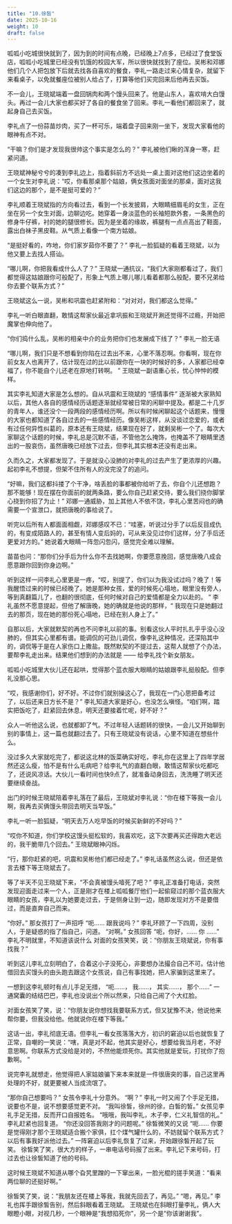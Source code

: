 ```yaml
---
title: "10.徐皙"
date: 2025-10-16
weight: 10
draft: false
---
```


呱呱小吃城很快就到了，因为到的时间有点晚，已经晚上7点多，已经过了食堂饭店，呱呱小吃城里已经没有饥饿的校园大军，所以很快就找到了座位。吴彬和邓娜他们几个人把包放下后就去找各自喜欢的餐食，李礼一路走过来心情复杂，就留下来看桌子，以免就餐座位被别人给占了，打算等他们买完回来后他再去买饭。

不一会儿，王晓斌端着一盘回锅肉和两个馒头回来了。他是山东人，喜欢啃大白馒头。再过一会儿大家也都买好了各自的餐食坐了回来。李礼一看他们都回来了，就起身自己去买饭。

李礼点了一份蒜苗炒肉，买了一杯可乐，端着盘子回来刚一坐下，发现大家看他的眼神有点不对。

“干嘛？你们是才发现我很帅这个事实是怎么的？” 李礼被他们瞅的浑身一寒，赶紧问道。

王晓斌神秘兮兮的凑到李礼边上，指着斜前方不远处一桌上面对这他们这边坐着的一个女生对李礼说：“哎，你看那桌那个姑娘，俩女孩面对面坐的那桌，面对这我们这边的那个，是不是挺可爱的？”

李礼顺着王晓斌指的方向看过去，看到一个长发披肩，大眼睛细眉毛的女生，正在坐在另一个女生对面，边聊边吃。她穿着一身淡蓝色的长袖短款外套，一条黑色的修身牛仔裤，衬的她的腿很修长。因为是坐着的缘故，裤腿有一点点高出了鞋面，露出白袜子黑皮鞋。从气质上看像一个南方姑娘。

“是挺好看的，咋地，你们家岁茹你不要了？” 李礼一脸狐疑的看着王晓斌，以为他又要上去找人搭讪。

“哪儿啊，你把我看成什么人了？” 王晓斌一通抗议，“我们大家刚都看过了，我们都觉得这姑娘跟你可般配了，形象上气质上哪儿哪儿看着都那么般配，要不兄弟给你去要个联系方式？”

王晓斌这么一说，吴彬和巩震也赶紧附和：“对对对，我们都这么觉得。”

李礼一听白眼直翻，敢情这帮家伙最近拿巩振和王晓斌开涮还觉得不过瘾，开始把魔掌也伸向他了。

“你们捣什么乱，吴彬的相亲中介的业务把你们也发展成下线了？” 李礼一脸无语

“哪儿啊，我们只是不想看到你陷在过去出不来，心里不落忍啊。你看啊，现在你前女友人也离开了，估计现在过的比以前跟你在一块的时候好的多，人家都已经幸福了，你不能自个儿还老在原地打转啊。 ” 王晓斌一副语重心长，忧心忡忡的模样。

其实李礼知道大家是怎么想的。自从巩震和王晓斌的 “感情事件” 逐渐被大家熟知以后，其他人各自的感情经历话题逐渐就经常被日常的闲聊中提及。都是二十几岁的青年人，谁还没个一段两段的感情经历啊。所以有时候闲聊起这个话题来，慢慢的大家也都知道了各自过去的一些感情经历。像吴彬这样，从没谈过恋爱的，或者有过任何异性纠葛的，原本还有王晓斌，结果现在好了，就剩吴彬一个了。每次大家聊这个话题的时候，李礼总是沉默不语，不管他怎么掩饰，也掩盖不了眼睛里透出的一股哀伤，虽然唐晚已经放下过去，但李礼其实根本还没有走出来。

久而久之，大家都发现了。于是就没心没肺的对李礼的过去产生了更浓厚的兴趣。起初李礼不想提，但架不住所有人的没完没了的追问。

“好嘛，我们这都抖搂了个干净，啥丢脸的事都被你给听了去，你自个儿还想跑？那不能够！现在摆在你面前的就两条路，要么你自己赶紧交待，要么我们挠你脚掌心挠到你招了为止！” 邓娜一通威胁，加上其他人不依不饶，李礼心里苦闷也的确需要一个宣泄口，就把唐晚的事给说了。

听完以后所有人都面面相觑，邓娜感叹不已：“哇塞，听说过分手了以后反目成仇的，有变成陌路人的，甚至有情人变后妈的，可从来没见过你们这样，分了手后还更爱对方的。” 她说着大眼睛一阵忽闪忽闪，感觉完全难以理解。

苗苗也问：“那你们分手后为什么你不去找她啊，你要愿意挽回，感觉唐晚八成会愿意跟你回到你身边啊。”

听到这样一问李礼心里更是一疼，“哎，别提了，你们以为我没试过吗？晚了！等我醒悟过来的时候已经晚了。她是那种女孩，爱的时候死心塌地，眼里没有旁人，等到真翻篇儿了，也翻的很彻底，任何时候对自己的爱情都是全力以赴的。 ” 李礼虽然不愿意提起，但他了解唐晚，她的确就是他说的那样，“ 我现在只是她翻过去的那页，现在她的那份死心塌地，已经在别人身上了。”

自那以后，大家就默契的再也不问李礼以前的事。别看这伙人平时扎扎乎乎没心没肺的，但其实心里都有谱。能调侃的可劲儿调侃，像李礼这种情况，还深陷其中的，调侃等于是在人家伤口上撒盐。既然默契的不提过去，这帮人就想了个办法，要帮李礼走出来。结果他们想到的办法就是 —— 给李礼找个新女朋友。

呱呱小吃城里大伙儿还在起哄，觉得那个蓝衣服大眼睛的姑娘跟李礼挺般配。但李礼没那心思。

“哎，我感谢你们，好不好。不过你们就别操这心了，我现在一门心思把备考过了，以后还来日方长不是？” 李礼知道大家是好心，也没怎么嗔怪。“咱们啊，踏实把饭吃了，赶紧回去休息，明天还要接着忙呢，好不好？”

众人一听他这么说，也就都卸了气。不过年轻人话题转的很快，一会儿又开始聊到别的事情上，这一篇也就翻过去了。只有王晓斌没有说话，心里不知道在想些什么。

没过多久大家就吃完了，都说这北林的饭菜确实好吃，李礼你在这里上了四年学居然还这么瘦，怕不是有什么毛病吧？给李礼气的直翻白眼，敢情这帮家伙吃都吃了，还说风凉话。大伙儿一看时间也快9点了，就准备动身回去，洗洗睡了明天还要继续奋战。

出门的时候王晓斌陪着李礼落在了最后，王晓斌对李礼说：“你在楼下等我一会儿啊，我再去买俩馒头带回去明天当早饭。”

李礼一听一脸狐疑，“明天去万人吃早饭的时候买新鲜的不好吗？”

“哎你不知道，你们学校这馒头挺松软的，我喜欢吃，这下次要再买还得跑大老远的，我干脆带几个回去。” 王晓斌眼神闪烁。

“行，那你赶紧的吧，巩震和吴彬他们都已经走了。” 李礼话虽然这么说，但还是依言去楼下等王晓斌去了。

等了半天不见王晓斌下来，“不会真被馒头噎死了吧？” 李礼正准备打电话，突然发现迎面走过来一个人，正是刚才在楼上呱呱餐厅他们一起偷窥过的那个蓝衣服大眼睛的女孩，李礼以为她要走过去，于是侧身让到一边，随即发现对方不是要借过，而是直奔自己而来。

“你好。” 那女孩打了一声招呼
“呃…… 跟我说吗？” 李礼环顾了一下四周，没别人，于是疑惑的指了指自己，问道。
“对啊。” 女孩回答
“呃，你好，…… 你 ……” 李礼不明就里，不知道该说什么
对面的女孩笑笑，说：“你朋友王晓斌说，你有事找我？”

听到这儿李礼立刻明白了，合着这小子没死心，非要想办法撮合自己不可。估计他借回去买馒头的由头跑去跟这个女孩说，自己有事找她，把人家骗到这里来了。

一想到这李礼顿时有点儿手足无措， “呃……， 我……， 其实……， 那个……” 一通窝囊的结结巴巴，李礼也没说出个所以然来，只给自己闹了个大红脸。

对面女孩笑了笑，说：“你朋友说你想找我要联系方式，但又犹豫不决，他说他来帮你要，但我没给他。他就说你在楼下等我。”

这话一出，李礼彻底无语。但李礼一看女孩落落大方，初识的窘迫以后也就恢复了正常，自嘲的一笑说：“嗐，真是对不起，他其实是好心，想要给我当月老，不好意思啊。你联系方式没给是对的，不然他能烦死你。其实他就是爱玩，打扰你了抱歉啊。 ”

说完李礼就想走，他觉得把人家姑娘骗下来本来就是一件很唐突的事，自己这里再处理的不好，就更要被人当成流氓了。

“那你自己想要吗？” 女孩令李礼十分意外。
“啊？” 李礼一时又闹了个手足无措，说要也不是，说不想要感觉更不对。
“我叫徐皙，徐州的徐，白皙的皙。” 女孩见李礼手足无措，反而开口自报姓名。
“哦哦，我叫李礼，木子李，仁义礼智信的礼。” 李礼赶紧也回复道。
“你还没回答我刚才的问题呢。” 徐皙微笑的又说
“呃…… 你要是觉得刚才那个王晓斌适合搬个家俱，扛个煤气罐什么的，不妨就留个联系方式？以后有事我好派他过去。” 一阵窘迫以后李礼恢复了过来，开始跟徐皙开起了玩笑。
徐皙笑了笑，很大方的样子，一串电话号码报了出来。李礼记下来号码，打过去也让徐皙知道了他的号码。

这时候王晓斌不知道从哪个旮旯里蹭的一下窜出来，一脸光棍的搓手笑道：“看来两位聊的还挺好啊。”

徐皙笑了笑，说：“我朋友还在楼上等我，我就先回去了，再见。”
“嗯，再见。” 李礼也挥手跟徐皙告别，然后斜眼看着王晓斌。 王晓斌也在斜眼打量李礼，俩人大眼瞪小眼，对视几秒，一个眼神是“我想掐死你”，另一个是“你该谢谢我”。